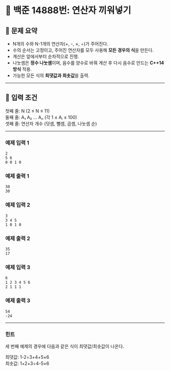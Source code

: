 # 📘 백준 14888번: 연산자 끼워넣기

## 📝 문제 요약
- N개의 수와 N-1개의 연산자(+, -, ×, ÷)가 주어진다.
- 수의 순서는 고정이고, 주어진 연산자를 모두 사용해 **모든 경우의 식**을 만든다.
- 계산은 앞에서부터 순차적으로 진행.
- 나눗셈은 **정수 나눗셈**이며, 음수를 양수로 바꿔 계산 후 다시 음수로 만드는 **C++14 방식** 적용.
- 가능한 모든 식의 **최댓값과 최솟값**을 출력.

---

## 🔢 입력 조건
첫째 줄: N (2 ≤ N ≤ 11)  
둘째 줄: A₁ A₂ ... Aₙ (각 1 ≤ Aᵢ ≤ 100)  
셋째 줄: 연산자 개수 (덧셈, 뺄셈, 곱셈, 나눗셈 순)

---
### 예제 입력 1
```
2
5 6
0 0 1 0
```

### 예제 출력 1
```
30
30
```

### 예제 입력 2
```
3
3 4 5
1 0 1 0
```

### 예제 출력 2
```
35
17
```

### 예제 입력 3
```
6
1 2 3 4 5 6
2 1 1 1
```

### 예제 출력 3
```
54
-24
```

---
### 힌트
세 번째 예제의 경우에 다음과 같은 식이 최댓값/최솟값이 나온다.

최댓값: 1-2÷3+4+5×6  
최솟값: 1+2+3÷4-5×6